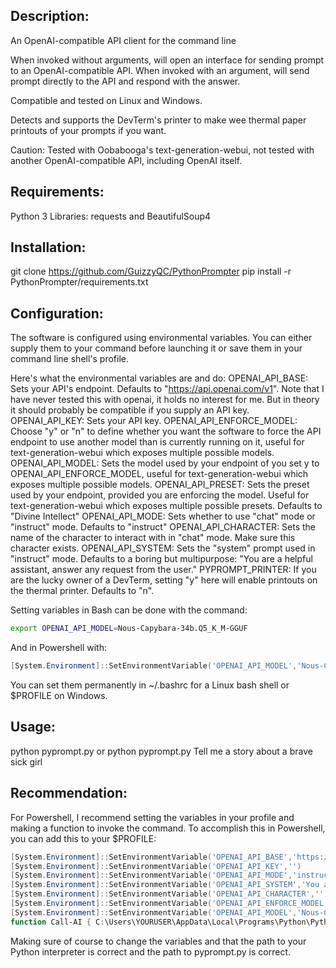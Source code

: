 ## Description:
An OpenAI-compatible API client for the command line

When invoked without arguments, will open an interface for sending prompt to an OpenAI-compatible API. When invoked with an argument, will send prompt directly to the API and respond with the answer.

Compatible and tested on Linux and Windows.

Detects and supports the DevTerm's printer to make wee thermal paper printouts of your prompts if you want.

Caution: Tested with Oobabooga's text-generation-webui, not tested with another OpenAI-compatible API, including OpenAI itself.

## Requirements:
Python 3
Libraries: requests and BeautifulSoup4

## Installation:
git clone https://github.com/GuizzyQC/PythonPrompter
pip install -r PythonPrompter/requirements.txt

## Configuration:
The software is configured using environmental variables. You can either supply them to your command before launching it or save them in your command line shell's profile.

Here's what the environmental variables are and do:
OPENAI_API_BASE: Sets your API's endpoint. Defaults to "https://api.openai.com/v1". Note that I have never tested this with openai, it holds no interest for me. But in theory it should probably be compatible if you supply an API key.
OPENAI_API_KEY: Sets your API key.
OPENAI_API_ENFORCE_MODEL: Choose "y" or "n" to define whether you want the software to force the API endpoint to use another model than is currently running on it, useful for text-generation-webui which exposes multiple possible models.
OPENAI_API_MODEL: Sets the model used by your endpoint of you set y to OPENAI_API_ENFORCE_MODEL, useful for text-generation-webui which exposes multiple possible models.
OPENAI_API_PRESET: Sets the preset used by your endpoint, provided you are enforcing the model. Useful for text-generation-webui which exposes multiple possible presets. Defaults to "Divine Intellect"
OPENAI_API_MODE: Sets whether to use "chat" mode or "instruct" mode. Defaults to "instruct"
OPENAI_API_CHARACTER: Sets the name of the character to interact with in "chat" mode. Make sure this character exists.
OPENAI_API_SYSTEM: Sets the "system" prompt used in "instruct" mode. Defaults to a boring but multipurpose: "You are a helpful assistant, answer any request from the user."
PYPROMPT_PRINTER: If you are the lucky owner of a DevTerm, setting "y" here will enable printouts on the thermal printer. Defaults to "n".

Setting variables in Bash can be done with the command:
``` bash
export OPENAI_API_MODEL=Nous-Capybara-34b.Q5_K_M-GGUF
```

And in Powershell with:
``` powershell
[System.Environment]::SetEnvironmentVariable('OPENAI_API_MODEL','Nous-Capybara-34b.Q5_K_M-GGUF')
```
You can set them permanently in \~/.bashrc for a Linux bash shell or $PROFILE on Windows.

## Usage:
python pyprompt.py
or
python pyprompt.py Tell me a story about a brave sick girl

## Recommendation:
For Powershell, I recommend setting the variables in your profile and making a function to invoke the command. To accomplish this in Powershell, you can add this to your $PROFILE:
``` powershell
[System.Environment]::SetEnvironmentVariable('OPENAI_API_BASE','https://api.openai.com/v1')
[System.Environment]::SetEnvironmentVariable('OPENAI_API_KEY','')
[System.Environment]::SetEnvironmentVariable('OPENAI_API_MODE','instruct')
[System.Environment]::SetEnvironmentVariable('OPENAI_API_SYSTEM','You are a helpful assistant, helping the user accomplish any task on their computer.')
[System.Environment]::SetEnvironmentVariable('OPENAI_API_CHARACTER','')
[System.Environment]::SetEnvironmentVariable('OPENAI_API_ENFORCE_MODEL','y')
[System.Environment]::SetEnvironmentVariable('OPENAI_API_MODEL','Nous-Capybara-34b.Q5_K_M-GGUF')
function Call-AI { C:\Users\YOURUSER\AppData\Local\Programs\Python\Python311\python.exe C:\PATH\TO\PythonPrompter\pyprompt.py $args }
```
Making sure of course to change the variables and that the path to your Python interpreter is correct and the path to pyprompt.py is correct.